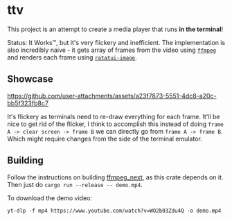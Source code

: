 # ttv

This project is an attempt to create a media player that runs **in the terminal**!

Status: It Works™, but it's very flickery and inefficient. The implementation is also incredibly naive - it gets array of frames from the video using [`ffmpeg`](https://ffmpeg.org/) and renders each frame using [`ratatui-image`](https://crates.io/crates/ratatui-image).

## Showcase

https://github.com/user-attachments/assets/a23f7873-5551-4dc8-a20c-bb5f323fb8c7

It's flickery as terminals need to re-draw everything for each frame. It'll be nice to get rid of the flicker, I think to accomplish this instead of doing `frame A -> clear screen -> frame B` we can directly go from `frame A -> frame B`. Which might require changes from the side of the terminal emulator.

## Building

Follow the instructions on building [ffmpeg_next](https://github.com/zmwangx/rust-ffmpeg/wiki/Notes-on-building), as this crate depends on it. Then just do `cargo run --release -- demo.mp4`.

To download the demo video:

```
yt-dlp -f mp4 https://www.youtube.com/watch?v=WO2b03Zdu4Q -o demo.mp4
```

